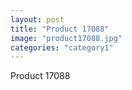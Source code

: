 ```yaml
---
layout: post
title: "Product 17088"
image: "product17088.jpg"
categories: "category1"
---
```

Product 17088
